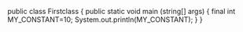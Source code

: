 public class Firstclass {
public static void main (string[] args) {
final int MY_CONSTANT=10;
System.out.println(MY_CONSTANT);
}
}

